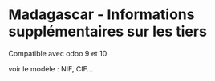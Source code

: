 # Madagascar - Informations supplémentaires sur les tiers

Compatible avec odoo 9 et 10

voir le modèle : NIF, CIF...